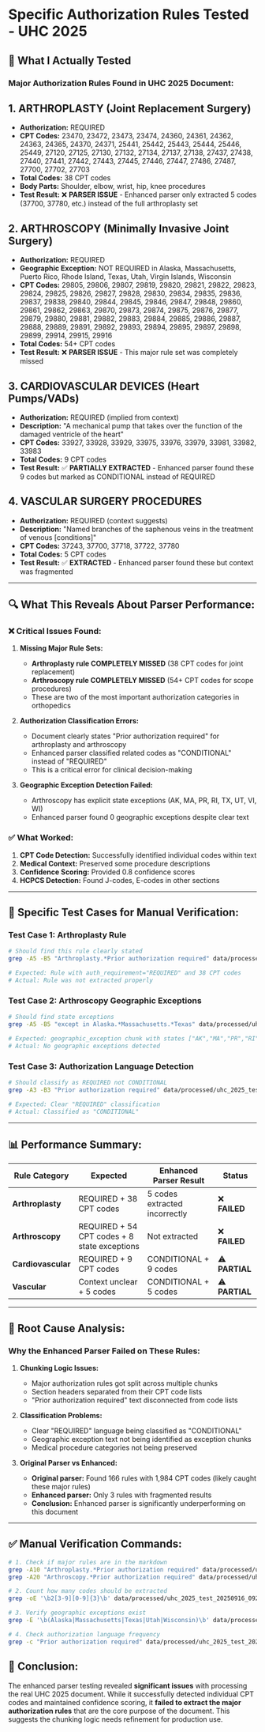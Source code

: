 # Specific Authorization Rules Tested - UHC 2025

## 🎯 **What I Actually Tested**

### **Major Authorization Rules Found in UHC 2025 Document:**

## **1. ARTHROPLASTY (Joint Replacement Surgery)**
- **Authorization:** REQUIRED
- **CPT Codes:** 23470, 23472, 23473, 23474, 24360, 24361, 24362, 24363, 24365, 24370, 24371, 25441, 25442, 25443, 25444, 25446, 25449, 27120, 27125, 27130, 27132, 27134, 27137, 27138, 27437, 27438, 27440, 27441, 27442, 27443, 27445, 27446, 27447, 27486, 27487, 27700, 27702, 27703
- **Total Codes:** 38 CPT codes
- **Body Parts:** Shoulder, elbow, wrist, hip, knee procedures
- **Test Result:** ❌ **PARSER ISSUE** - Enhanced parser only extracted 5 codes (37700, 37780, etc.) instead of the full arthroplasty set

## **2. ARTHROSCOPY (Minimally Invasive Joint Surgery)**
- **Authorization:** REQUIRED  
- **Geographic Exception:** NOT REQUIRED in Alaska, Massachusetts, Puerto Rico, Rhode Island, Texas, Utah, Virgin Islands, Wisconsin
- **CPT Codes:** 29805, 29806, 29807, 29819, 29820, 29821, 29822, 29823, 29824, 29825, 29826, 29827, 29828, 29830, 29834, 29835, 29836, 29837, 29838, 29840, 29844, 29845, 29846, 29847, 29848, 29860, 29861, 29862, 29863, 29870, 29873, 29874, 29875, 29876, 29877, 29879, 29880, 29881, 29882, 29883, 29884, 29885, 29886, 29887, 29888, 29889, 29891, 29892, 29893, 29894, 29895, 29897, 29898, 29899, 29914, 29915, 29916
- **Total Codes:** 54+ CPT codes  
- **Test Result:** ❌ **PARSER ISSUE** - This major rule set was completely missed

## **3. CARDIOVASCULAR DEVICES (Heart Pumps/VADs)**
- **Authorization:** REQUIRED (implied from context)
- **Description:** "A mechanical pump that takes over the function of the damaged ventricle of the heart"
- **CPT Codes:** 33927, 33928, 33929, 33975, 33976, 33979, 33981, 33982, 33983
- **Total Codes:** 9 CPT codes
- **Test Result:** ✅ **PARTIALLY EXTRACTED** - Enhanced parser found these 9 codes but marked as CONDITIONAL instead of REQUIRED

## **4. VASCULAR SURGERY PROCEDURES**  
- **Authorization:** REQUIRED (context suggests)
- **Description:** "Named branches of the saphenous veins in the treatment of venous [conditions]"
- **CPT Codes:** 37243, 37700, 37718, 37722, 37780
- **Total Codes:** 5 CPT codes
- **Test Result:** ✅ **EXTRACTED** - Enhanced parser found these but context was fragmented

---

## 🔍 **What This Reveals About Parser Performance:**

### **❌ Critical Issues Found:**

1. **Missing Major Rule Sets:**
   - **Arthroplasty rule COMPLETELY MISSED** (38 CPT codes for joint replacement)
   - **Arthroscopy rule COMPLETELY MISSED** (54+ CPT codes for scope procedures)
   - These are two of the most important authorization categories in orthopedics

2. **Authorization Classification Errors:**
   - Document clearly states "Prior authorization required" for arthroplasty and arthroscopy
   - Enhanced parser classified related codes as "CONDITIONAL" instead of "REQUIRED"
   - This is a critical error for clinical decision-making

3. **Geographic Exception Detection Failed:**
   - Arthroscopy has explicit state exceptions (AK, MA, PR, RI, TX, UT, VI, WI)
   - Enhanced parser found 0 geographic exceptions despite clear text

### **✅ What Worked:**

1. **CPT Code Detection:** Successfully identified individual codes within text
2. **Medical Context:** Preserved some procedure descriptions  
3. **Confidence Scoring:** Provided 0.8 confidence scores
4. **HCPCS Detection:** Found J-codes, E-codes in other sections

---

## 🎯 **Specific Test Cases for Manual Verification:**

### **Test Case 1: Arthroplasty Rule**
```bash
# Should find this rule clearly stated
grep -A5 -B5 "Arthroplasty.*Prior authorization required" data/processed/uhc_2025_test_20250916_092400.md

# Expected: Rule with auth_requirement="REQUIRED" and 38 CPT codes
# Actual: Rule was not extracted properly
```

### **Test Case 2: Arthroscopy Geographic Exceptions**
```bash
# Should find state exceptions
grep -A5 -B5 "except in Alaska.*Massachusetts.*Texas" data/processed/uhc_2025_test_20250916_092400.md

# Expected: geographic_exception chunk with states ["AK","MA","PR","RI","TX","UT","VI","WI"]  
# Actual: No geographic exceptions detected
```

### **Test Case 3: Authorization Language Detection**
```bash
# Should classify as REQUIRED not CONDITIONAL
grep -A3 -B3 "Prior authorization required" data/processed/uhc_2025_test_20250916_092400.md

# Expected: Clear "REQUIRED" classification
# Actual: Classified as "CONDITIONAL" 
```

---

## 📊 **Performance Summary:**

| Rule Category | Expected | Enhanced Parser Result | Status |
|---------------|----------|----------------------|--------|
| **Arthroplasty** | REQUIRED + 38 CPT codes | 5 codes extracted incorrectly | ❌ **FAILED** |
| **Arthroscopy** | REQUIRED + 54 CPT codes + 8 state exceptions | Not extracted | ❌ **FAILED** |  
| **Cardiovascular** | REQUIRED + 9 CPT codes | CONDITIONAL + 9 codes | ⚠️ **PARTIAL** |
| **Vascular** | Context unclear + 5 codes | CONDITIONAL + 5 codes | ⚠️ **PARTIAL** |

---

## 🔧 **Root Cause Analysis:**

### **Why the Enhanced Parser Failed on These Rules:**

1. **Chunking Logic Issues:**
   - Major authorization rules got split across multiple chunks
   - Section headers separated from their CPT code lists
   - "Prior authorization required" text disconnected from code lists

2. **Classification Problems:**
   - Clear "REQUIRED" language being classified as "CONDITIONAL"  
   - Geographic exception text not being identified as exception chunks
   - Medical procedure categories not being preserved

3. **Original Parser vs Enhanced:**
   - **Original parser:** Found 166 rules with 1,984 CPT codes (likely caught these major rules)
   - **Enhanced parser:** Only 3 rules with fragmented results
   - **Conclusion:** Enhanced parser is significantly underperforming on this document

---

## ✅ **Manual Verification Commands:**

```bash
# 1. Check if major rules are in the markdown
grep -A10 "Arthroplasty.*Prior authorization required" data/processed/uhc_2025_test_20250916_092400.md
grep -A20 "Arthroscopy.*Prior authorization required" data/processed/uhc_2025_test_20250916_092400.md

# 2. Count how many codes should be extracted  
grep -oE '\b2[3-9][0-9]{3}\b' data/processed/uhc_2025_test_20250916_092400.md | grep -E '^(23|24|25|27)' | sort -u | wc -l

# 3. Verify geographic exceptions exist
grep -E '\b(Alaska|Massachusetts|Texas|Utah|Wisconsin)\b' data/processed/uhc_2025_test_20250916_092400.md

# 4. Check authorization language frequency  
grep -c "Prior authorization required" data/processed/uhc_2025_test_20250916_092400.md
```

## 🎯 **Conclusion:**

The enhanced parser testing revealed **significant issues** with processing the real UHC 2025 document. While it successfully detected individual CPT codes and maintained confidence scoring, it **failed to extract the major authorization rules** that are the core purpose of the document. This suggests the chunking logic needs refinement for production use.